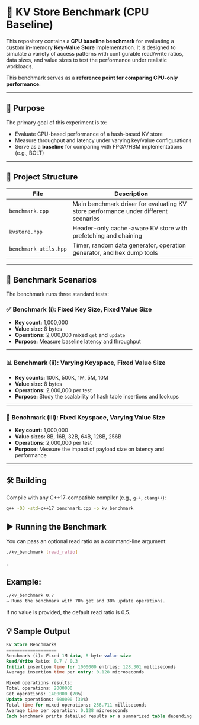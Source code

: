 # 🚀 KV Store Benchmark (CPU Baseline)

This repository contains a **CPU baseline benchmark** for evaluating a custom in-memory **Key-Value Store** implementation. It is designed to simulate a variety of access patterns with configurable read/write ratios, data sizes, and value sizes to test the performance under realistic workloads.

This benchmark serves as a **reference point for comparing CPU-only performance**.

---

## 📌 Purpose

The primary goal of this experiment is to:

- Evaluate CPU-based performance of a hash-based KV store
- Measure throughput and latency under varying key/value configurations
- Serve as a **baseline** for comparing with FPGA/HBM implementations (e.g., BOLT)

---

## 📁 Project Structure

| File | Description |
|------|-------------|
| `benchmark.cpp` | Main benchmark driver for evaluating KV store performance under different scenarios |
| `kvstore.hpp` | Header-only cache-aware KV store with prefetching and chaining |
| `benchmark_utils.hpp` | Timer, random data generator, operation generator, and hex dump tools |

---

## 🧪 Benchmark Scenarios

The benchmark runs three standard tests:

### ✅ Benchmark (i): Fixed Key Size, Fixed Value Size

- **Key count:** 1,000,000
- **Value size:** 8 bytes
- **Operations:** 2,000,000 mixed `get` and `update`
- **Purpose:** Measure baseline latency and throughput

---

### 📊 Benchmark (ii): Varying Keyspace, Fixed Value Size

- **Key counts:** 100K, 500K, 1M, 5M, 10M
- **Value size:** 8 bytes
- **Operations:** 2,000,000 per test
- **Purpose:** Study the scalability of hash table insertions and lookups

---

### 🧱 Benchmark (iii): Fixed Keyspace, Varying Value Size

- **Key count:** 1,000,000
- **Value sizes:** 8B, 16B, 32B, 64B, 128B, 256B
- **Operations:** 2,000,000 per test
- **Purpose:** Measure the impact of payload size on latency and performance

---

## 🛠️ Building

Compile with any C++17-compatible compiler (e.g., `g++`, `clang++`):

```bash
g++ -O3 -std=c++17 benchmark.cpp -o kv_benchmark
```
## ▶️ Running the Benchmark
You can pass an optional read ratio as a command-line argument:

```bash
./kv_benchmark [read_ratio]
```
.

## Example:
```bash
./kv_benchmark 0.7
→ Runs the benchmark with 70% get and 30% update operations.
```
If no value is provided, the default read ratio is 0.5.

## 💡 Sample Output
```sql
KV Store Benchmarks
===================
Benchmark (i): Fixed 1M data, 8-byte value size
Read/Write Ratio: 0.7 / 0.3
Initial insertion time for 1000000 entries: 128.301 milliseconds
Average insertion time per entry: 0.128 microseconds

Mixed operations results:
Total operations: 2000000
Get operations: 1400000 (70%)
Update operations: 600000 (30%)
Total time for mixed operations: 256.711 milliseconds
Average time per operation: 0.128 microseconds
Each benchmark prints detailed results or a summarized table depending on the mode.
```
